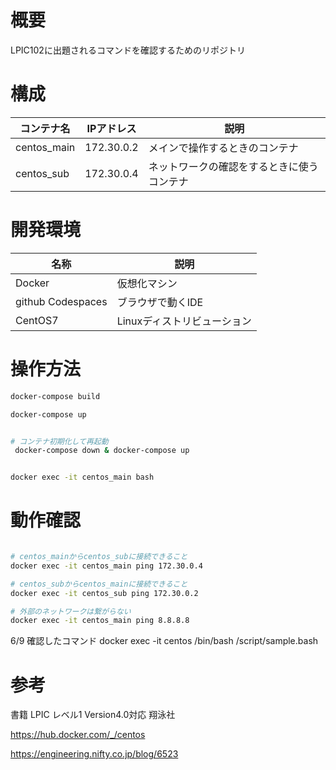 # 概要
LPIC102に出題されるコマンドを確認するためのリポジトリ


# 構成

コンテナ名|IPアドレス|説明
------|------|----
centos_main|172.30.0.2|メインで操作するときのコンテナ
centos_sub|172.30.0.4|ネットワークの確認をするときに使うコンテナ

# 開発環境
|名称|説明|
|---|----|
Docker|仮想化マシン
github Codespaces |ブラウザで動くIDE
CentOS7|Linuxディストリビューション

# 操作方法

```bash
docker-compose build

docker-compose up


# コンテナ初期化して再起動
 docker-compose down & docker-compose up


docker exec -it centos_main bash

```

# 動作確認

```bash

# centos_mainからcentos_subに接続できること
docker exec -it centos_main ping 172.30.0.4

# centos_subからcentos_mainに接続できること
docker exec -it centos_sub ping 172.30.0.2

# 外部のネットワークは繋がらない
docker exec -it centos_main ping 8.8.8.8


```

6/9 確認したコマンド
docker exec -it centos /bin/bash /script/sample.bash

# 参考
書籍
LPIC レベル1 Version4.0対応 翔泳社



https://hub.docker.com/_/centos

https://engineering.nifty.co.jp/blog/6523